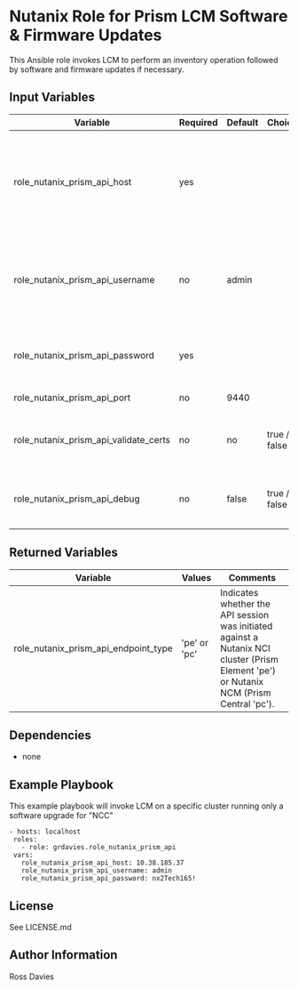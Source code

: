 Nutanix Role for Prism LCM Software & Firmware Updates
=========

This Ansible role invokes LCM to perform an inventory operation followed by software and firmware updates if necessary.


Input Variables
---------------

| Variable                              | Required | Default | Choices                                                                                | Comments                                                                                                                                                                                                     |
|---------------------------------------|----------|---------|----------------------------------------------------------------------------------------|--------------------------------------------------------------------------------------------------------------------------------------------------------------------------------------------------------------|
| role_nutanix_prism_api_host           | yes      |         |                                                                                        | The IP address or FQDN for the Prism (Element or Central) to which you want to connect.                                                                                                                      |
| role_nutanix_prism_api_username       | no       | admin   |                                                                                        | A valid username with appropriate rights to access the Nutanix API.                                                                                                                                          |
| role_nutanix_prism_api_password       | yes      |         |                                                                                        | A valid password for the supplied username.                                                                                                                                                                  |
| role_nutanix_prism_api_port           | no       | 9440    |                                                                                        | The Prism TCP port.                                                                                                                                                                                          |
| role_nutanix_prism_api_validate_certs | no       | no      | true / false                                                                           | Whether to check if Prism UI certificates are valid.                                                                                                                                                         |
| role_nutanix_prism_api_debug          | no       | false   | true / false                                                                           | Whether or not to enable debugging output.                                                                                                                                                                   |

Returned Variables
------------------

| Variable                              | Values                                                                                 | Comments                                                                                                                                                                                                     |
|---------------------------------------|----------------------------------------------------------------------------------------|--------------------------------------------------------------------------------------------------------------------------------------------------------------------------------------------------------------|
| role_nutanix_prism_api_endpoint_type  | 'pe' or 'pc'                                                                           | Indicates whether the API session was initiated against a Nutanix NCI cluster (Prism Element 'pe') or Nutanix NCM (Prism Central 'pc').                                                                      |

Dependencies
------------

- none

Example Playbook
----------------

This example playbook will invoke LCM on a specific cluster running only a software upgrade for "NCC"

```
- hosts: localhost
 roles:
   - role: grdavies.role_nutanix_prism_api
 vars:
   role_nutanix_prism_api_host: 10.38.185.37
   role_nutanix_prism_api_username: admin
   role_nutanix_prism_api_password: nx2Tech165!
```

License
-------

See LICENSE.md

Author Information
------------------

Ross Davies
